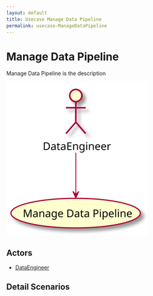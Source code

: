 ```yaml
---
layout: default
title: Usecase Manage Data Pipeline
permalink: usecase-ManageDataPipeline
---
```


# Manage Data Pipeline

Manage Data Pipeline is the description

![Activities Diagram](./activities.svg)

## Actors

* [DataEngineer](actor-dataengineer)


## Detail Scenarios


  

